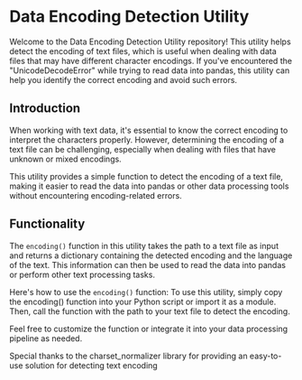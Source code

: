 # Data Encoding Detection Utility

Welcome to the Data Encoding Detection Utility repository! This utility helps detect the encoding of text files, which is useful when dealing with data files that may have different character encodings. If you've encountered the "UnicodeDecodeError" while trying to read data into pandas, this utility can help you identify the correct encoding and avoid such errors.

## Introduction

When working with text data, it's essential to know the correct encoding to interpret the characters properly. However, determining the encoding of a text file can be challenging, especially when dealing with files that have unknown or mixed encodings.

This utility provides a simple function to detect the encoding of a text file, making it easier to read the data into pandas or other data processing tools without encountering encoding-related errors.

## Functionality

The `encoding()` function in this utility takes the path to a text file as input and returns a dictionary containing the detected encoding and the language of the text. This information can then be used to read the data into pandas or perform other text processing tasks.

Here's how to use the `encoding()` function:
To use this utility, simply copy the encoding() function into your Python script or import it as a module. Then, call the function with the path to your text file to detect the encoding.

Feel free to customize the function or integrate it into your data processing pipeline as needed.

Special thanks to the charset_normalizer library for providing an easy-to-use solution for detecting text encoding
